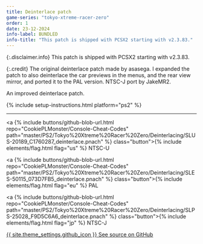 ```yaml
---
title: Deinterlace patch
game-series: "tokyo-xtreme-racer-zero"
order: 1
date: 23-12-2024
info-label: BUNDLED
info-title: "This patch is shipped with PCSX2 starting with v2.3.83."
---
```


{:.disclaimer.info}
This patch is shipped with PCSX2 starting with v2.3.83.

{:.credit}
The original deinterlace patch made by asasega. I expanded the patch to also deinterlace the car previews in the menus, and the rear view mirror,
and ported it to the PAL version. NTSC-J port by JakeMR2.

An improved deinterlace patch.

{% include setup-instructions.html platform="ps2" %}

***

<a {% include buttons/github-blob-url.html repo="CookiePLMonster/Console-Cheat-Codes" path="master/PS2/Tokyo%20Xtreme%20Racer%20Zero/Deinterlacing/SLUS-20189_C1760287_deinterlace.pnach" %} class="button">{% include elements/flag.html flag="us" %} NTSC-U</a>

<a {% include buttons/github-blob-url.html repo="CookiePLMonster/Console-Cheat-Codes" path="master/PS2/Tokyo%20Xtreme%20Racer%20Zero/Deinterlacing/SLES-50115_073D7FB5_deinterlace.pnach" %} class="button">{% include elements/flag.html flag="eu" %} PAL</a>

<a {% include buttons/github-blob-url.html repo="CookiePLMonster/Console-Cheat-Codes" path="master/PS2/Tokyo%20Xtreme%20Racer%20Zero/Deinterlacing/SLPS-25028_F9D5C6A6_deinterlace.pnach" %} class="button">{% include elements/flag.html flag="jp" %} NTSC-J</a>

<a href="https://github.com/CookiePLMonster/Console-Cheat-Codes/tree/master/PS2/Tokyo%20Xtreme%20Racer%20Zero/Deinterlacing" class="button github" target="_blank">{{ site.theme_settings.github_icon }} See source on GitHub</a>

